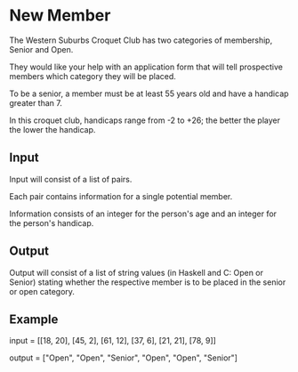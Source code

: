 # New Member

The Western Suburbs Croquet Club has two categories of membership, Senior and Open.

They would like your help with an application form that will tell prospective members which category they will be placed.

To be a senior, a member must be at least 55 years old and have a handicap greater than 7.

In this croquet club, handicaps range from -2 to +26; the better the player the lower the handicap.

## Input

Input will consist of a list of pairs.

Each pair contains information for a single potential member.

Information consists of an integer for the person's age and an integer for the person's handicap.

## Output

Output will consist of a list of string values (in Haskell and C: Open or Senior) stating whether the respective member is to be placed in the senior or open category.

## Example

input =  [[18, 20], [45, 2], [61, 12], [37, 6], [21, 21], [78, 9]]

output = ["Open", "Open", "Senior", "Open", "Open", "Senior"]
